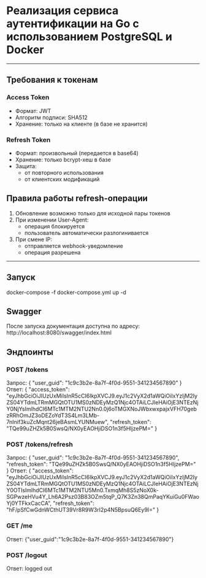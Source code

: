 # Реализация сервиса аутентификации на Go с использованием PostgreSQL и Docker
---
## Требования к токенам

### Access Token
- Формат: JWT
- Алгоритм подписи: SHA512
- Хранение: только на клиенте (в базе не хранится)

### Refresh Token
- Формат: произвольный (передается в base64)
- Хранение: только bcrypt-хеш в базе
- Защита: 
  - от повторного использования
  - от клиентских модификаций

## Правила работы refresh-операции

1. Обновление возможно только для исходной пары токенов
2. При изменении User-Agent:
   - операция блокируется
   - пользователь автоматически разлогинивается
3. При смене IP:
   - отправляется webhook-уведомление
   - операция разрешена
---

## Запуск
docker-compose -f docker-compose.yml up -d

## Swagger

После запуска документация доступна по адресу:
http://localhost:8080/swagger/index.html

## Эндпоинты

### POST /tokens
Запрос:
{
  "user_guid": "1c9c3b2e-8a7f-4f0d-9551-341234567890"
}
Ответ:
{
    "access_token": "eyJhbGciOiJIUzUxMiIsInR5cCI6IkpXVCJ9.eyJ1c2VyX2d1aWQiOiIxYzljM2IyZS04YTdmLTRmMGQtOTU1MS0zNDEyMzQ1Njc4OTAiLCJleHAiOjE3NTEzNjY0NjYsImlhdCI6MTc1MTM2NTU2Nn0.0j6oTMGXNoJWbxwxpajxVFH70gebzRRhOmJZ3oDEZoYdT3S4Lm3LMb-7nInif3kuZcMqnt26jeBAsmLYUNMuew",
    "refresh_token": "TQe99uZHZk5B0SwsQ/NX0yEAOHjiDSO1n3f5HIjzePM="
}

### POST /tokens/refresh
Запрос:
{
  "user_guid": "1c9c3b2e-8a7f-4f0d-9551-341234567890",
  "refresh_token": "TQe99uZHZk5B0SwsQ/NX0yEAOHjiDSO1n3f5HIjzePM="
}
Ответ:
{
    "access_token": "eyJhbGciOiJIUzUxMiIsInR5cCI6IkpXVCJ9.eyJ1c2VyX2d1aWQiOiIxYzljM2IyZS04YTdmLTRmMGQtOTU1MS0zNDEyMzQ1Njc4OTAiLCJleHAiOjE3NTEzNjY0OTIsImlhdCI6MTc1MTM2NTU5Mn0.TxmqMh8S5zNoX0k-SGPwzeHVu4Y_Lh6A2Psz03B83OZm5tqP_Q7K3Zn38QmPaqYKuiGu0FWaoYj0YTFkxCacCA",
    "refresh_token": "hF/pSfCwGdnWCthUT39Vr8R9W3rI2p4N5BpsuQ6Ey9I="
}

### GET /me
Ответ:
{"user_guid":"1c9c3b2e-8a7f-4f0d-9551-341234567890"}

### POST /logout
Ответ:
logged out
